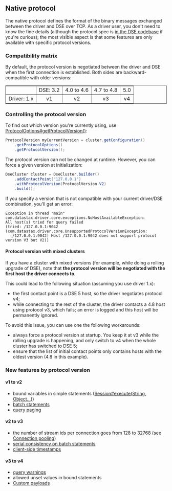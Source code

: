 ## Native protocol

The native protocol defines the format of the binary messages exchanged
between the driver and DSE over TCP. As a driver user, you don't
need to know the fine details (although the protocol spec is [in the
DSE codebase][native_spec] if you're curious); the most visible
aspect is that some features are only available with specific protocol
versions.

[native_spec]: https://github.com/apache/cassandra/tree/trunk/doc

### Compatibility matrix

By default, the protocol version is negotiated between the driver and
DSE when the first connection is established. Both sides are
backward-compatible with older versions:

<table border="1" style="text-align:center; width:100%;margin-bottom:1em;">
<tr><td>&nbsp;</td><td>DSE: 3.2</td><td>4.0 to 4.6</td><td>4.7 to 4.8</td><td>5.0</td></tr>
<tr><td>Driver: 1.x</td> <td>v1</td> <td>v2</td>  <td>v3</td> <td>v4</td> </tr>
</table>

### Controlling the protocol version

To find out which version you're currently using, use
[ProtocolOptions#getProtocolVersion()][gpv]:

```java
ProtocolVersion myCurrentVersion = cluster.getConfiguration()
    .getProtocolOptions()
    .getProtocolVersion();
```

The protocol version can not be changed at runtime. However, you can
force a given version at initialization:

```java
DseCluster cluster = DseCluster.builder()
    .addContactPoint("127.0.0.1")
    .withProtocolVersion(ProtocolVersion.V2)
    .build();
```

If you specify a version that is not compatible with your current
driver/DSE combination, you'll get an error:

```
Exception in thread "main" com.datastax.driver.core.exceptions.NoHostAvailableException:
All host(s) tried for query failed
(tried: /127.0.0.1:9042 (com.datastax.driver.core.UnsupportedProtocolVersionException:
  [/127.0.0.1:9042] Host /127.0.0.1:9042 does not support protocol version V3 but V2))
```

[gpv]: http://docs.datastax.com/en/drivers/java-dse/1.1/com/datastax/driver/core/ProtocolOptions.html#getProtocolVersion--

#### Protocol version with mixed clusters

If you have a cluster with mixed versions (for example, while doing a
rolling upgrade of DSE), note that **the protocol version will be
negotiated with the first host the driver connects to**.

This could lead to the following situation (assuming you use driver 1.x):

* the first contact point is a DSE 5 host, so the driver negotiates
  protocol v4;
* while connecting to the rest of the cluster, the driver contacts a 4.8
  host using protocol v3, which fails; an error is logged and this host
  will be permanently ignored.

To avoid this issue, you can use one the following workarounds:

* always force a protocol version at startup. You keep it at v3 while
  the rolling upgrade is happening, and only switch to v4 when the whole
  cluster has switched to DSE 5;
* ensure that the list of initial contact points only contains hosts
  with the oldest version (4.8 in this example).


### New features by protocol version

#### v1 to v2

* bound variables in simple statements
  ([Session#execute(String, Object...)](http://docs.datastax.com/en/drivers/java-dse/1.1/com/datastax/driver/core/Session.html#execute-java.lang.String-java.lang.Object...-))
* [batch statements](http://docs.datastax.com/en/drivers/java-dse/1.1/com/datastax/driver/core/BatchStatement.html)
* [query paging](../paging/)

#### v2 to v3

* the number of stream ids per connection goes from 128 to 32768 (see
  [Connection pooling](../pooling/))
* [serial consistency on batch statements](http://docs.datastax.com/en/drivers/java-dse/1.1/com/datastax/driver/core/BatchStatement.html#setSerialConsistencyLevel-com.datastax.driver.core.ConsistencyLevel-)
* [client-side timestamps](../query_timestamps/)

#### v3 to v4

* [query warnings](http://docs.datastax.com/en/drivers/java-dse/1.1/com/datastax/driver/core/ExecutionInfo.html#getWarnings--)
* allowed unset values in bound statements
* [Custom payloads](../custom_payloads/)
